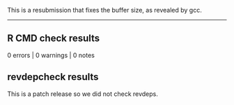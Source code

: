 This is a resubmission that fixes the buffer size, as revealed by gcc.

---

## R CMD check results

0 errors | 0 warnings | 0 notes

## revdepcheck results

This is a patch release so we did not check revdeps.
